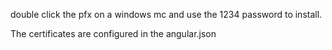 double click the pfx on a windows mc and use the 1234 password to install.

The certificates are configured in the angular.json
